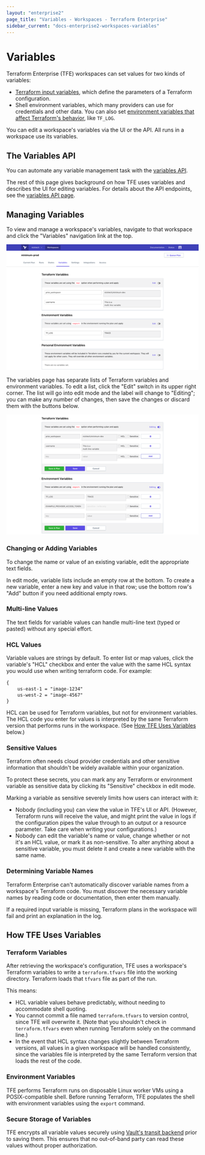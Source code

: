 ```yaml
---
layout: "enterprise2"
page_title: "Variables - Workspaces - Terraform Enterprise"
sidebar_current: "docs-enterprise2-workspaces-variables"
---
```


[variables]: /docs/configuration/variables.html

# Variables

Terraform Enterprise (TFE) workspaces can set values for two kinds of variables:

- [Terraform input variables][variables], which define the parameters of a Terraform configuration.
- Shell environment variables, which many providers can use for credentials and other data. You can also set [environment variables that affect Terraform's behavior](/docs/configuration/environment-variables.html), like `TF_LOG`.

You can edit a workspace's variables via the UI or the API. All runs in a workspace use its variables.

## The Variables API

[variables_api]: ../api/variables.html

You can automate any variable management task with the [variables API][variables_api].

The rest of this page gives background on how TFE uses variables and describes the UI for editing variables. For details about the API endpoints, see the [variables API page][variables_api].

## Managing Variables

To view and manage a workspace's variables, navigate to that workspace and click the "Variables" navigation link at the top.

![The initial appearance of a workspace's variables page](./images/vars.png)

The variables page has separate lists of Terraform variables and environment variables. To edit a list, click the "Edit" switch in its upper right corner. The list will go into edit mode and the label will change to "Editing"; you can make any number of changes, then save the changes or discard them with the buttons below.

![Variable lists in edit mode](./images/vars-edit.png)

### Changing or Adding Variables

To change the name or value of an existing variable, edit the appropriate text fields.

In edit mode, variable lists include an empty row at the bottom. To create a new variable, enter a new key and value in that row; use the bottom row's "Add" button if you need additional empty rows.

### Multi-line Values

The text fields for variable values can handle multi-line text (typed or pasted) without any special effort.

### HCL Values

Variable values are strings by default. To enter list or map values, click the variable's "HCL" checkbox and enter the value with the same HCL syntax you would use when writing terraform code. For example:

```hcl
{
    us-east-1 = "image-1234"
    us-west-2 = "image-4567"
}
```

HCL can be used for Terraform variables, but not for environment variables. The HCL code you enter for values is interpreted by the same Terraform version that performs runs in the workspace. (See [How TFE Uses Variables](#how-tfe-uses-variables) below.)

### Sensitive Values

Terraform often needs cloud provider credentials and other sensitive information that shouldn't be widely available within your organization.

To protect these secrets, you can mark any any Terraform or environment variable as sensitive data by clicking its "Sensitive" checkbox in edit mode.

Marking a variable as sensitive severely limits how users can interact with it:

- Nobody (including you) can view the value in TFE's UI or API. (However, Terraform runs will receive the value, and might print the value in logs if the configuration pipes the value through to an output or a resource parameter. Take care when writing your configurations.)
- Nobody can edit the variable's name or value, change whether or not it's an HCL value, or mark it as non-sensitive. To alter anything about a sensitive variable, you must delete it and create a new variable with the same name.

### Determining Variable Names

Terraform Enterprise can't automatically discover variable names from a workspace's Terraform code. You must discover the necessary variable names by reading code or documentation, then enter them manually.

If a required input variable is missing, Terraform plans in the workspace will fail and print an explanation in the log.

## How TFE Uses Variables

### Terraform Variables

After retrieving the workspace's configuration, TFE uses a workspace's Terraform variables to write a `terraform.tfvars` file into the working directory. Terraform loads that `tfvars` file as part of the run.

This means:

- HCL variable values behave predictably, without needing to accommodate shell quoting.
- You cannot commit a file named `terraform.tfvars` to version control, since TFE will overwrite it. (Note that you shouldn't check in `terraform.tfvars` even when running Terraform solely on the command line.)
- In the event that HCL syntax changes slightly between Terraform versions, all values in a given workspace will be handled consistently, since the variables file is interpreted by the same Terraform version that loads the rest of the code.

### Environment Variables

TFE performs Terraform runs on disposable Linux worker VMs using a POSIX-compatible shell. Before running Terraform, TFE populates the shell with environment variables using the `export` command.

### Secure Storage of Variables

TFE encrypts all variable values securely using [Vault's transit backend](https://www.vaultproject.io/docs/secrets/transit/index.html) prior to saving them. This ensures that no out-of-band party can read these values without proper authorization.
